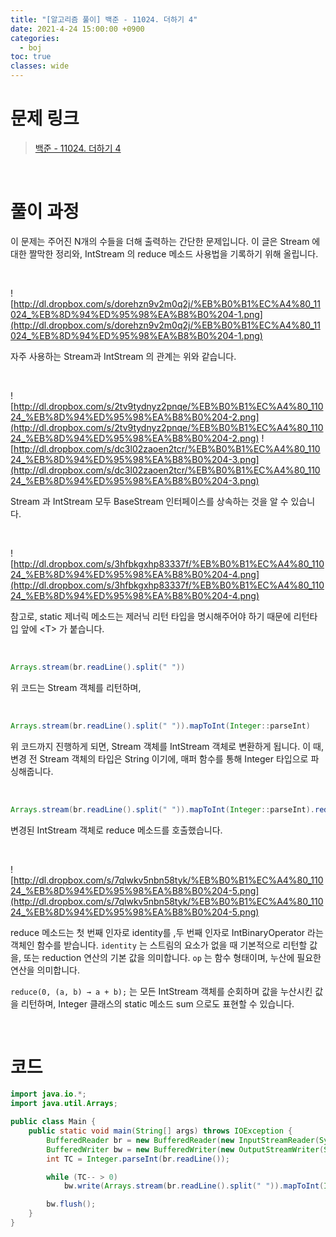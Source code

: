 ```yaml
---
title: "[알고리즘 풀이] 백준 - 11024. 더하기 4"
date: 2021-4-24 15:00:00 +0900
categories:
  - boj
toc: true
classes: wide
---
```


# 문제 링크

> [백준 - 11024. 더하기 4](https://www.acmicpc.net/problem/11024)

<br>

# 풀이 과정

이 문제는 주어진 N개의 수들을 더해 출력하는 간단한 문제입니다. 이 글은 Stream 에 대한 짤막한 정리와, IntStream 의 reduce 메소드 사용법을 기록하기 위해 올립니다.

<br>

![http://dl.dropbox.com/s/dorehzn9v2m0q2j/%EB%B0%B1%EC%A4%80_11024_%EB%8D%94%ED%95%98%EA%B8%B0%204-1.png](http://dl.dropbox.com/s/dorehzn9v2m0q2j/%EB%B0%B1%EC%A4%80_11024_%EB%8D%94%ED%95%98%EA%B8%B0%204-1.png)

자주 사용하는 Stream과 IntStream 의 관계는 위와 같습니다. 

<br>

![http://dl.dropbox.com/s/2tv9tydnyz2pnqe/%EB%B0%B1%EC%A4%80_11024_%EB%8D%94%ED%95%98%EA%B8%B0%204-2.png](http://dl.dropbox.com/s/2tv9tydnyz2pnqe/%EB%B0%B1%EC%A4%80_11024_%EB%8D%94%ED%95%98%EA%B8%B0%204-2.png)
![http://dl.dropbox.com/s/dc3l02zaoen2tcr/%EB%B0%B1%EC%A4%80_11024_%EB%8D%94%ED%95%98%EA%B8%B0%204-3.png](http://dl.dropbox.com/s/dc3l02zaoen2tcr/%EB%B0%B1%EC%A4%80_11024_%EB%8D%94%ED%95%98%EA%B8%B0%204-3.png)

Stream 과 IntStream 모두 BaseStream 인터페이스를 상속하는 것을 알 수 있습니다.

<br>

![http://dl.dropbox.com/s/3hfbkgxhp83337f/%EB%B0%B1%EC%A4%80_11024_%EB%8D%94%ED%95%98%EA%B8%B0%204-4.png](http://dl.dropbox.com/s/3hfbkgxhp83337f/%EB%B0%B1%EC%A4%80_11024_%EB%8D%94%ED%95%98%EA%B8%B0%204-4.png)

참고로, static 제너릭 메소드는 제러닉 리턴 타입을 명시해주어야 하기 때문에 리턴타입 앞에 \<T\> 가 붙습니다.

<br>

```java
Arrays.stream(br.readLine().split(" "))
```

위 코드는 Stream 객체를 리턴하며,

<br>

```java
Arrays.stream(br.readLine().split(" ")).mapToInt(Integer::parseInt)
```

위 코드까지 진행하게 되면, Stream 객체를 IntStream 객체로 변환하게 됩니다. 이 때, 변경 전 Stream 객체의 타입은 String 이기에, 매퍼 함수를 통해 Integer 타입으로 파싱해줍니다.

<br>

```java
Arrays.stream(br.readLine().split(" ")).mapToInt(Integer::parseInt).reduce(0, Integer::sum)
```

변경된 IntStream 객체로 reduce 메소드를 호출했습니다.

<br>

![http://dl.dropbox.com/s/7qlwkv5nbn58tyk/%EB%B0%B1%EC%A4%80_11024_%EB%8D%94%ED%95%98%EA%B8%B0%204-5.png](http://dl.dropbox.com/s/7qlwkv5nbn58tyk/%EB%B0%B1%EC%A4%80_11024_%EB%8D%94%ED%95%98%EA%B8%B0%204-5.png)

reduce 메소드는 첫 번째 인자로 identity를 ,두 번째 인자로 IntBinaryOperator 라는 객체인 함수를 받습니다. `identity` 는 스트림의 요소가 없을 때 기본적으로 리턴할 값을, 또는 reduction 연산의 기본 값을 의미합니다. `op` 는 함수 형태이며, 누산에 필요한 연산을 의미합니다.

`reduce(0, (a, b) → a + b);` 는 모든 IntStream 객체를 순회하며 값을 누산시킨 값을 리턴하며, Integer 클래스의 static 메소드 sum 으로도 표현할 수 있습니다.

<br>

# 코드

```java
import java.io.*;
import java.util.Arrays;

public class Main {
    public static void main(String[] args) throws IOException {
        BufferedReader br = new BufferedReader(new InputStreamReader(System.in));
        BufferedWriter bw = new BufferedWriter(new OutputStreamWriter(System.out));
        int TC = Integer.parseInt(br.readLine());

        while (TC-- > 0)
            bw.write(Arrays.stream(br.readLine().split(" ")).mapToInt(Integer::parseInt).reduce(0, Integer::sum) + "\n");

        bw.flush();
    }
}
```
